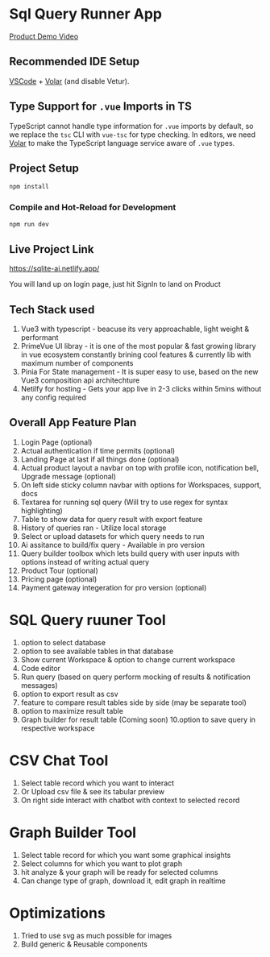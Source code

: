 # Sql Query Runner App

[Product Demo Video](https://www.loom.com/share/3e301063524f4e4fa57a36b01d6066a1)

## Recommended IDE Setup

[VSCode](https://code.visualstudio.com/) + [Volar](https://marketplace.visualstudio.com/items?itemName=Vue.volar) (and disable Vetur).

## Type Support for `.vue` Imports in TS

TypeScript cannot handle type information for `.vue` imports by default, so we replace the `tsc` CLI with `vue-tsc` for type checking. In editors, we need [Volar](https://marketplace.visualstudio.com/items?itemName=Vue.volar) to make the TypeScript language service aware of `.vue` types.


## Project Setup

```sh
npm install
```

### Compile and Hot-Reload for Development

```sh
npm run dev
```

## Live Project Link

https://sqlite-ai.netlify.app/

You will land up on login page, just hit SignIn to land on Product

## Tech Stack used

1. Vue3 with typescript - beacuse its very approachable, light weight & performant
2. PrimeVue UI libray - it is one of the most popular & fast growing library in vue ecosystem constantly brining cool features & currently lib with maximum number of components
3. Pinia For State management - It is super easy to use, based on the new Vue3 composition api architechture
5. Netilfy for hosting - Gets your app live in 2-3 clicks within 5mins without any  config required


## Overall App Feature Plan

1. Login Page (optional)
2. Actual authentication if time permits (optional)
3. Landing Page at last if all things done (optional)
4. Actual product layout a navbar on top with profile icon, notification bell, Upgrade message (optional)
5. On left side sticky column navbar with options for Workspaces, support, docs 
6. Textarea for running sql query (Will try to use regex for syntax highlighting)
7. Table to show data for query result with export feature
8. History of queries ran - Utilize local storage
9. Select or upload datasets for which query needs to run
10. Ai assitance to build/fix query - Available in pro version
11. Query builder toolbox which lets build query with user inputs with options instead of writing actual query
12. Product Tour (optional)
13. Pricing page (optional)
14. Payment gateway integeration for pro version (optional)

# SQL Query ruuner Tool

1. option to select database
2. option to see available tables in that database
3. Show current Workspace & option to change current workspace
4. Code editor
5. Run query (based on query perform mocking of results & notification messages)
6. option to export result as csv
7. feature to compare result tables side by side (may be separate tool)
8. option to maximize result table
9. Graph builder for result table (Coming soon)
10.option to save query in respective workspace

# CSV Chat Tool

1. Select table record which you want to interact
2. Or Upload csv file & see its tabular preview
3. On right side interact with chatbot with context to selected record


# Graph Builder Tool

1. Select table record for which you want some graphical insights
2. Select columns for which you want to plot graph
3. hit analyze & your graph will be ready for selected columns
4. Can change type of graph, download it, edit graph in realtime

# Optimizations

1. Tried to use svg as much possible for images
2. Build generic & Reusable components
